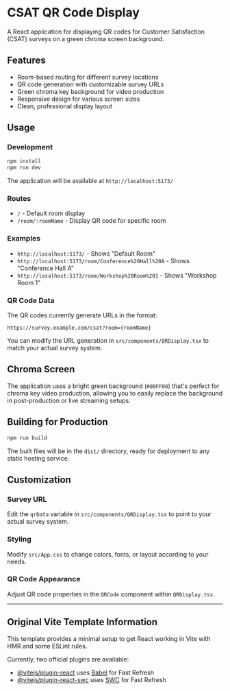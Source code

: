 # CSAT QR Code Display

A React application for displaying QR codes for Customer Satisfaction (CSAT) surveys on a green chroma screen background.

## Features

- Room-based routing for different survey locations
- QR code generation with customizable survey URLs
- Green chroma key background for video production
- Responsive design for various screen sizes
- Clean, professional display layout

## Usage

### Development

```bash
npm install
npm run dev
```

The application will be available at `http://localhost:5173/`

### Routes

- `/` - Default room display
- `/room/:roomName` - Display QR code for specific room

### Examples

- `http://localhost:5173/` - Shows "Default Room"
- `http://localhost:5173/room/Conference%20Hall%20A` - Shows "Conference Hall A"
- `http://localhost:5173/room/Workshop%20Room%201` - Shows "Workshop Room 1"

### QR Code Data

The QR codes currently generate URLs in the format:
```
https://survey.example.com/csat?room={roomName}
```

You can modify the URL generation in `src/components/QRDisplay.tsx` to match your actual survey system.

## Chroma Screen

The application uses a bright green background (`#00FF00`) that's perfect for chroma key video production, allowing you to easily replace the background in post-production or live streaming setups.

## Building for Production

```bash
npm run build
```

The built files will be in the `dist/` directory, ready for deployment to any static hosting service.

## Customization

### Survey URL
Edit the `qrData` variable in `src/components/QRDisplay.tsx` to point to your actual survey system.

### Styling
Modify `src/App.css` to change colors, fonts, or layout according to your needs.

### QR Code Appearance
Adjust QR code properties in the `QRCode` component within `QRDisplay.tsx`.

---

## Original Vite Template Information

This template provides a minimal setup to get React working in Vite with HMR and some ESLint rules.

Currently, two official plugins are available:

- [@vitejs/plugin-react](https://github.com/vitejs/vite-plugin-react/blob/main/packages/plugin-react) uses [Babel](https://babeljs.io/) for Fast Refresh
- [@vitejs/plugin-react-swc](https://github.com/vitejs/vite-plugin-react/blob/main/packages/plugin-react-swc) uses [SWC](https://swc.rs/) for Fast Refresh